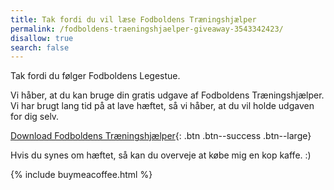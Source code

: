 ```yaml
---
title: Tak fordi du vil læse Fodboldens Træningshjælper
permalink: /fodboldens-traeningshjaelper-giveaway-3543342423/
disallow: true
search: false
---
```


Tak fordi du følger Fodboldens Legestue. 

Vi håber, at du kan bruge din gratis udgave af Fodboldens Træningshjælper. Vi har brugt lang tid på at lave hæftet, så vi håber, at du vil holde udgaven for dig selv.

[Download Fodboldens Træningshjælper](https://drive.google.com/file/d/1z4i3Fmt83_5ipDyr8XglnTruSwuU22b-/view?usp=sharing){: .btn .btn--success .btn--large}

Hvis du synes om hæftet, så kan du overveje at købe mig en kop kaffe. :)

{% include buymeacoffee.html %}
